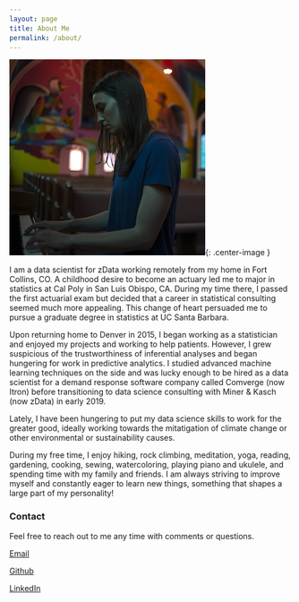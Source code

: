 ```yaml
---
layout: page
title: About Me
permalink: /about/
---
```


![Me](/images/julia_piano.jpg){: .center-image }

I am a data scientist for zData working remotely from my home in Fort Collins, CO. A childhood desire to become an actuary led me to major in statistics at Cal Poly in San Luis Obispo, CA. During my time there, I passed the first actuarial exam but decided that a career in statistical consulting seemed much more appealing. This change of heart persuaded me to pursue a graduate degree in statistics at UC Santa Barbara. 

Upon returning home to Denver in 2015, I began working as a statistician and enjoyed my projects and working to help patients. However, I grew suspicious of the trustworthiness of inferential analyses and began hungering for work in predictive analytics. I studied advanced machine learning techniques on the side and was lucky enough to be hired as a data scientist for a demand response software company called Comverge (now Itron) before transitioning to data science consulting with Miner & Kasch (now zData) in early 2019. 

Lately, I have been hungering to put my data science skills to work for the greater good, ideally working towards the mitatigation of climate change or other environmental or sustainability causes. 

During my free time, I enjoy hiking, rock climbing, meditation, yoga, reading, gardening, cooking, sewing, watercoloring, playing piano and ukulele, and spending time with my family and friends. I am always striving to improve myself and constantly eager to learn new things, something that shapes a large part of my personality!

### Contact

Feel free to reach out to me any time with comments or questions.

[Email](mailto:julia.maddalena@gmail.com)

[Github](https://github.com/jmaddalena)

[LinkedIn](https://www.linkedin.com/in/julia-maddalena-8739693a/)